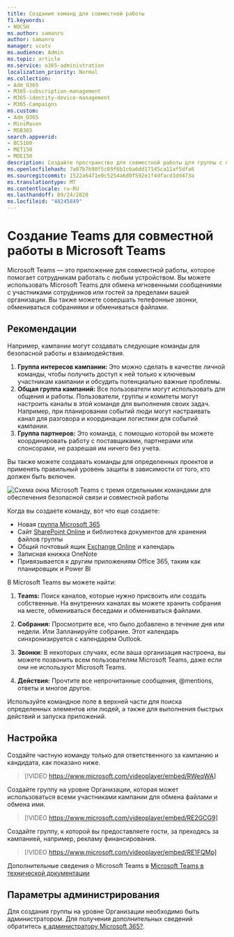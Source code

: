 ```yaml
---
title: Создание команд для совместной работы
f1.keywords:
- NOCSH
ms.author: samanro
author: samanro
manager: scotv
ms.audience: Admin
ms.topic: article
ms.service: o365-administration
localization_priority: Normal
ms.collection:
- Adm_O365
- M365-subscription-management
- M365-identity-device-management
- M365-Campaigns
ms.custom:
- Adm_O365
- MiniMaven
- MSB365
search.appverid:
- BCS160
- MET150
- MOE150
description: Создайте пространство для совместной работы для группы с помощью Microsoft Teams.
ms.openlocfilehash: 7a07b7b90f5c89f6b1c6a6dd17145ca11af5dfa6
ms.sourcegitcommit: 1522a6471e0c5254a6d0f592e1f4dfacd1dd473a
ms.translationtype: MT
ms.contentlocale: ru-RU
ms.lasthandoff: 09/24/2020
ms.locfileid: "48245849"
---
```

# <a name="create-teams-for-collaboration-in-microsoft-teams"></a>Создание Teams для совместной работы в Microsoft Teams

Microsoft Teams — это приложение для совместной работы, которое помогает сотрудникам работать с любым устройством. Вы можете использовать Microsoft Teams для обмена мгновенными сообщениями с участниками сотрудников или гостей за пределами вашей организации. Вы также можете совершать телефонные звонки, обмениваться собраниями и обмениваться файлами.

## <a name="best-practices"></a>Рекомендации

Например, кампании могут создавать следующие команды для безопасной работы и взаимодействия.

1. **Группа интересов кампании:** Это можно сделать в качестве личной команды, чтобы получить доступ к ней только к ключевым участникам кампании и обсудить потенциально важные проблемы.
2. **Общая группа кампаний:** Все пользователи могут использовать для общения и работы. Пользователи, группы и комитеты могут настроить каналы в этой команде для выполнения своих задач. Например, при планировании событий люди могут настраивать канал для разговора и координации логистики для событий кампании.
3. **Группа партнеров:** Это команда, с помощью которой вы можете координировать работу с поставщиками, партнерами или спонсорами, не разрешая им ничего без учета.

Вы также можете создавать команды для определенных проектов и применять правильный уровень защиты в зависимости от того, кто должен быть включен. 

![Схема окна Microsoft Teams с тремя отдельными командами для обеспечения безопасной связи и совместной работы](../media/m365-democracy-teams-collab.png)

Когда вы создаете команду, вот что еще создаете:

- Новая [группа Microsoft 365](https://docs.microsoft.com/MicrosoftTeams/office-365-groups)
- Сайт [SharePoint Online](https://docs.microsoft.com/MicrosoftTeams/sharepoint-onedrive-interact) и библиотека документов для хранения файлов группы
- Общий почтовый ящик [Exchange Online](https://docs.microsoft.com/MicrosoftTeams/exchange-teams-interact) и календарь
- Записная книжка OneNote
- Привязывается к другим приложениям Office 365, таким как планировщик и Power BI

В Microsoft Teams вы можете найти:
1. **Teams:** Поиск каналов, которые нужно присвоить или создать собственные. На внутренних каналах вы можете хранить собрания на месте, обмениваться беседами и обмениваться файлами.

2. **Собрания:** Просмотрите все, что было добавлено в течение дня или недели. Или Запланируйте собрание. Этот календарь синхронизируется с календарем Outlook.
 
3. **Звонки:** В некоторых случаях, если ваша организация настроена, вы можете позвонить всем пользователям Microsoft Teams, даже если они не используют Microsoft Teams.

4. **Действия:** Прочтите все непрочитанные сообщения, @mentions, ответы и многое другое. 

Используйте командное поле в верхней части для поиска определенных элементов или людей, а также для выполнения быстрых действий и запуска приложений.


## <a name="set-it-up"></a>Настройка


Создайте частную команду только для ответственного за кампанию и кандидата, как показано ниже. 

> [!VIDEO https://www.microsoft.com/videoplayer/embed/RWeqWA]

Создайте группу на уровне Организации, которая может использоваться всеми участниками кампании для обмена файлами и обмена ими.

> [!VIDEO https://www.microsoft.com/videoplayer/embed/RE2GCG9]

Создайте группу, к которой вы предоставляете гости, за преходясь за кампанией, например, рекламу финансирования.

> [!VIDEO https://www.microsoft.com/videoplayer/embed/RE1FQMp]

Дополнительные сведения о Microsoft Teams в [Microsoft Teams в технической документации](https://docs.microsoft.com/microsoftteams/microsoft-teams)

## <a name="admin-settings"></a>Параметры администрирования

Для создания группы на уровне Организации необходимо быть администратором. Для получения дополнительных сведений обратитесь [к администратору Microsoft 365?](https://support.office.com/article/what-is-an-admin-e123627e-4892-4461-b9aa-1b6d57a5cfa4?ui=en-US&rs=en-US&ad=US).
  
